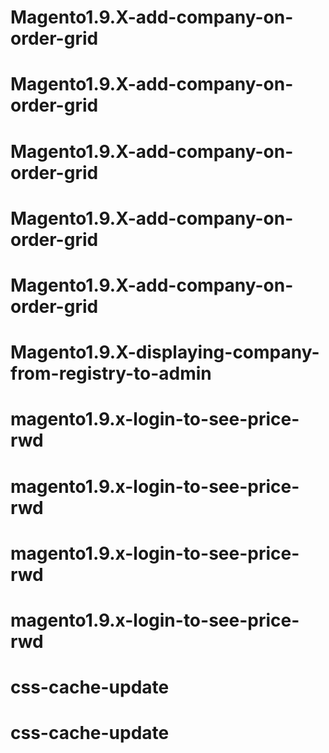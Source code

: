 # Magento1.9.X-add-company-on-order-grid
# Magento1.9.X-add-company-on-order-grid
# Magento1.9.X-add-company-on-order-grid
# Magento1.9.X-add-company-on-order-grid
# Magento1.9.X-add-company-on-order-grid
# Magento1.9.X-displaying-company-from-registry-to-admin
# magento1.9.x-login-to-see-price-rwd
# magento1.9.x-login-to-see-price-rwd
# magento1.9.x-login-to-see-price-rwd
# magento1.9.x-login-to-see-price-rwd
# css-cache-update
# css-cache-update

